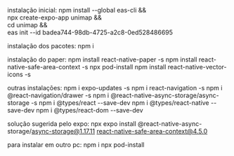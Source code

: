 instalação inicial:
    npm install --global eas-cli && \
    npx create-expo-app unimap && \
    cd unimap && \
    eas init --id badea744-98db-4725-a2c8-0ed528486695

instalação dos pacotes:
    npm i

instalação do paper:
    npm install react-native-paper -s
    npm install react-native-safe-area-context -s
    npx pod-install
    npm install react-native-vector-icons -s

outras instalações:
    npm i expo-updates -s
    npm i react-navigation -s
    npm i @react-navigation/drawer -s
    npm i @react-native-async-storage/async-storage -s
    npm i @types/react --save-dev
    npm i @types/react-native --save-dev
    npm i @types/react-dom --save-dev

solução sugerida pelo expo:
    npx expo install @react-native-async-storage/async-storage@1.17.11 react-native-safe-area-context@4.5.0



para instalar em outro pc:
    npm i
    npx pod-install